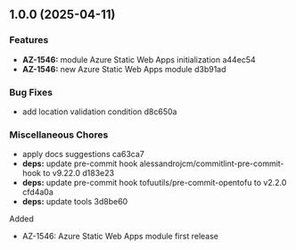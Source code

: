 ## 1.0.0 (2025-04-11)

### Features

* **AZ-1546:** module Azure Static Web Apps initialization a44ec54
* **AZ-1546:** new Azure Static Web Apps module d3b91ad

### Bug Fixes

* add location validation condition d8c650a

### Miscellaneous Chores

* apply docs suggestions ca63ca7
* **deps:** update pre-commit hook alessandrojcm/commitlint-pre-commit-hook to v9.22.0 d183e23
* **deps:** update pre-commit hook tofuutils/pre-commit-opentofu to v2.2.0 cfd4a0a
* **deps:** update tools 3d8be60

Added
  * AZ-1546: Azure Static Web Apps module first release
